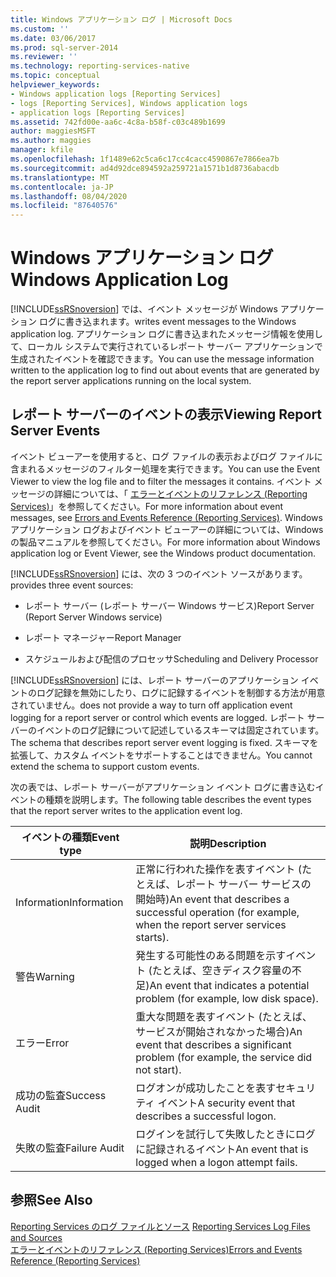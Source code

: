 ```yaml
---
title: Windows アプリケーション ログ | Microsoft Docs
ms.custom: ''
ms.date: 03/06/2017
ms.prod: sql-server-2014
ms.reviewer: ''
ms.technology: reporting-services-native
ms.topic: conceptual
helpviewer_keywords:
- Windows application logs [Reporting Services]
- logs [Reporting Services], Windows application logs
- application logs [Reporting Services]
ms.assetid: 742fd00e-aa6c-4c8a-b58f-c03c489b1699
author: maggiesMSFT
ms.author: maggies
manager: kfile
ms.openlocfilehash: 1f1489e62c5ca6c17cc4cacc4590867e7866ea7b
ms.sourcegitcommit: ad4d92dce894592a259721a1571b1d8736abacdb
ms.translationtype: MT
ms.contentlocale: ja-JP
ms.lasthandoff: 08/04/2020
ms.locfileid: "87640576"
---
```

# <a name="windows-application-log"></a><span data-ttu-id="4bf31-102">Windows アプリケーション ログ</span><span class="sxs-lookup"><span data-stu-id="4bf31-102">Windows Application Log</span></span>
  [!INCLUDE[ssRSnoversion](../../includes/ssrsnoversion-md.md)] <span data-ttu-id="4bf31-103">では、イベント メッセージが Windows アプリケーション ログに書き込まれます。</span><span class="sxs-lookup"><span data-stu-id="4bf31-103">writes event messages to the Windows application log.</span></span> <span data-ttu-id="4bf31-104">アプリケーション ログに書き込まれたメッセージ情報を使用して、ローカル システムで実行されているレポート サーバー アプリケーションで生成されたイベントを確認できます。</span><span class="sxs-lookup"><span data-stu-id="4bf31-104">You can use the message information written to the application log to find out about events that are generated by the report server applications running on the local system.</span></span>  
  
## <a name="viewing-report-server-events"></a><span data-ttu-id="4bf31-105">レポート サーバーのイベントの表示</span><span class="sxs-lookup"><span data-stu-id="4bf31-105">Viewing Report Server Events</span></span>  
 <span data-ttu-id="4bf31-106">イベント ビューアーを使用すると、ログ ファイルの表示およびログ ファイルに含まれるメッセージのフィルター処理を実行できます。</span><span class="sxs-lookup"><span data-stu-id="4bf31-106">You can use the Event Viewer to view the log file and to filter the messages it contains.</span></span> <span data-ttu-id="4bf31-107">イベント メッセージの詳細については、「 [エラーとイベントのリファレンス (Reporting Services)](../troubleshooting/errors-and-events-reference-reporting-services.md)」を参照してください。</span><span class="sxs-lookup"><span data-stu-id="4bf31-107">For more information about event messages, see [Errors and Events Reference &#40;Reporting Services&#41;](../troubleshooting/errors-and-events-reference-reporting-services.md).</span></span> <span data-ttu-id="4bf31-108">Windows アプリケーション ログおよびイベント ビューアーの詳細については、Windows の製品マニュアルを参照してください。</span><span class="sxs-lookup"><span data-stu-id="4bf31-108">For more information about Windows application log or Event Viewer, see the Windows product documentation.</span></span>  
  
 [!INCLUDE[ssRSnoversion](../../includes/ssrsnoversion-md.md)] <span data-ttu-id="4bf31-109">には、次の 3 つのイベント ソースがあります。</span><span class="sxs-lookup"><span data-stu-id="4bf31-109">provides three event sources:</span></span>  
  
-   <span data-ttu-id="4bf31-110">レポート サーバー (レポート サーバー Windows サービス)</span><span class="sxs-lookup"><span data-stu-id="4bf31-110">Report Server (Report Server Windows service)</span></span>  
  
-   <span data-ttu-id="4bf31-111">レポート マネージャー</span><span class="sxs-lookup"><span data-stu-id="4bf31-111">Report Manager</span></span>  
  
-   <span data-ttu-id="4bf31-112">スケジュールおよび配信のプロセッサ</span><span class="sxs-lookup"><span data-stu-id="4bf31-112">Scheduling and Delivery Processor</span></span>  
  
 [!INCLUDE[ssRSnoversion](../../includes/ssrsnoversion-md.md)] <span data-ttu-id="4bf31-113">には、レポート サーバーのアプリケーション イベントのログ記録を無効にしたり、ログに記録するイベントを制御する方法が用意されていません。</span><span class="sxs-lookup"><span data-stu-id="4bf31-113">does not provide a way to turn off application event logging for a report server or control which events are logged.</span></span> <span data-ttu-id="4bf31-114">レポート サーバーのイベントのログ記録について記述しているスキーマは固定されています。</span><span class="sxs-lookup"><span data-stu-id="4bf31-114">The schema that describes report server event logging is fixed.</span></span> <span data-ttu-id="4bf31-115">スキーマを拡張して、カスタム イベントをサポートすることはできません。</span><span class="sxs-lookup"><span data-stu-id="4bf31-115">You cannot extend the schema to support custom events.</span></span>  
  
 <span data-ttu-id="4bf31-116">次の表では、レポート サーバーがアプリケーション イベント ログに書き込むイベントの種類を説明します。</span><span class="sxs-lookup"><span data-stu-id="4bf31-116">The following table describes the event types that the report server writes to the application event log.</span></span>  
  
|<span data-ttu-id="4bf31-117">イベントの種類</span><span class="sxs-lookup"><span data-stu-id="4bf31-117">Event type</span></span>|<span data-ttu-id="4bf31-118">説明</span><span class="sxs-lookup"><span data-stu-id="4bf31-118">Description</span></span>|  
|----------------|-----------------|  
|<span data-ttu-id="4bf31-119">Information</span><span class="sxs-lookup"><span data-stu-id="4bf31-119">Information</span></span>|<span data-ttu-id="4bf31-120">正常に行われた操作を表すイベント (たとえば、レポート サーバー サービスの開始時)</span><span class="sxs-lookup"><span data-stu-id="4bf31-120">An event that describes a successful operation (for example, when the report server services starts).</span></span>|  
|<span data-ttu-id="4bf31-121">警告</span><span class="sxs-lookup"><span data-stu-id="4bf31-121">Warning</span></span>|<span data-ttu-id="4bf31-122">発生する可能性のある問題を示すイベント (たとえば、空きディスク容量の不足)</span><span class="sxs-lookup"><span data-stu-id="4bf31-122">An event that indicates a potential problem (for example, low disk space).</span></span>|  
|<span data-ttu-id="4bf31-123">エラー</span><span class="sxs-lookup"><span data-stu-id="4bf31-123">Error</span></span>|<span data-ttu-id="4bf31-124">重大な問題を表すイベント (たとえば、サービスが開始されなかった場合)</span><span class="sxs-lookup"><span data-stu-id="4bf31-124">An event that describes a significant problem (for example, the service did not start).</span></span>|  
|<span data-ttu-id="4bf31-125">成功の監査</span><span class="sxs-lookup"><span data-stu-id="4bf31-125">Success Audit</span></span>|<span data-ttu-id="4bf31-126">ログオンが成功したことを表すセキュリティ イベント</span><span class="sxs-lookup"><span data-stu-id="4bf31-126">A security event that describes a successful logon.</span></span>|  
|<span data-ttu-id="4bf31-127">失敗の監査</span><span class="sxs-lookup"><span data-stu-id="4bf31-127">Failure Audit</span></span>|<span data-ttu-id="4bf31-128">ログインを試行して失敗したときにログに記録されるイベント</span><span class="sxs-lookup"><span data-stu-id="4bf31-128">An event that is logged when a logon attempt fails.</span></span>|  
  
## <a name="see-also"></a><span data-ttu-id="4bf31-129">参照</span><span class="sxs-lookup"><span data-stu-id="4bf31-129">See Also</span></span>  
 <span data-ttu-id="4bf31-130">[Reporting Services のログ ファイルとソース](../report-server/reporting-services-log-files-and-sources.md) </span><span class="sxs-lookup"><span data-stu-id="4bf31-130">[Reporting Services Log Files and Sources](../report-server/reporting-services-log-files-and-sources.md) </span></span>  
 [<span data-ttu-id="4bf31-131">エラーとイベントのリファレンス (Reporting Services)</span><span class="sxs-lookup"><span data-stu-id="4bf31-131">Errors and Events Reference &#40;Reporting Services&#41;</span></span>](../troubleshooting/errors-and-events-reference-reporting-services.md)  
  
  
